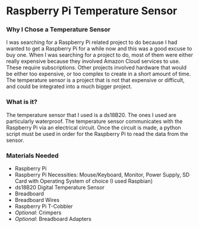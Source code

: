 # Raspberry Pi Temperature Sensor
### Why I Chose a Temperature Sensor
I was searching for a Raspberry Pi related project to do because I had wanted to get a Raspberry Pi for a while now and this was a 
good excuse to buy one. When I was searching for a project to do, most of them were either really expensive because they involved Amazon Cloud services to use. These require subscriptions. Other projects involved hardware that would be either too expensive, or too complex to create in a short amount of time. The temperature sensor is a project that is not that expensive or difficult, and could be integrated into a much bigger project.
### What is it?
The temperature sensor that I used is a ds18B20. The ones I used are particularly waterproof. The temperature sensor communicates with the 
Raspberry Pi via an electrical circuit. Once the circuit is made, a python script must be used in order for the Raspberry Pi to read the data from the sensor.
### Materials Needed
* Raspberry Pi
* Raspberry Pi Necessities: Mouse/Keyboard, Monitor, Power Supply, SD Card with Operating System of choice (I used Raspbian)
* ds18B20 Digital Temperature Sensor
* Breadboard
* Breadboard Wires
* Raspberry Pi T-Cobbler
* *Optional*: Crimpers
* *Optional*: Breadboard Adapters
###

